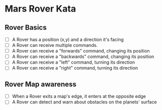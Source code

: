 # Mars Rover Kata

## Rover Basics
* [ ] A Rover has a position (x,y) and a direction it's facing
* [ ] A Rover can receive multiple commands.
* [ ] A Rover can receive a "forwards" command, changing its position
* [ ] A Rover can receive a "backwards" command, changing its position
* [ ] A Rover can receive a "left" command, turning its direction
* [ ] A Rover can receive a "right" command, turning its direction

## Rover Map awareness
* [ ] When a Rover exits a map's edge, it enters at the opposite edge
* [ ] A Rover can detect and warn about obstacles on the planets' surface
